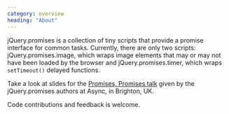 ```yaml
---
category: overview
heading: "About"
---
```


jQuery.promises is a collection of tiny scripts that provide a promise interface
for common tasks. Currently, there are only two scripts: jQuery.promises.image,
which wraps image elements that may or may not have been loaded by the browser
and jQuery.promises.timer, which wraps `setTimeout()` delayed functions.

Take a look at slides for the [Promises, Promises talk](http://asyncjs.com/promises/) given by the jQuery.promises
authors at Async, in Brighton, UK.

Code contributions and feedback is welcome.